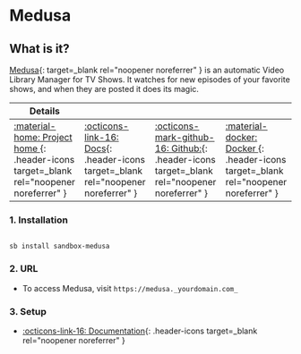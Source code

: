 # Medusa

## What is it?

[Medusa](https://pymedusa.com/){: target=_blank rel="noopener noreferrer" } is an automatic Video Library Manager for TV Shows. It watches for new episodes of your favorite shows, and when they are posted it does its magic.

| Details     |             |             |             |
|-------------|-------------|-------------|-------------|
| [:material-home: Project home ](https://pymedusa.com/){: .header-icons target=_blank rel="noopener noreferrer" } | [:octicons-link-16: Docs](https://github.com/pymedusa/Medusa/wiki){: .header-icons target=_blank rel="noopener noreferrer" } | [:octicons-mark-github-16: Github:](https://github.com/pymedusa/Medusa){: .header-icons target=_blank rel="noopener noreferrer" } | [:material-docker: Docker ](https://hub.docker.com/r/linuxserver/medusa){: .header-icons target=_blank rel="noopener noreferrer" }|

### 1. Installation

``` shell

sb install sandbox-medusa

```

### 2. URL

- To access Medusa, visit `https://medusa._yourdomain.com_`

### 3. Setup

- [:octicons-link-16: Documentation](https://github.com/pymedusa/Medusa/wiki){: .header-icons target=_blank rel="noopener noreferrer" }
